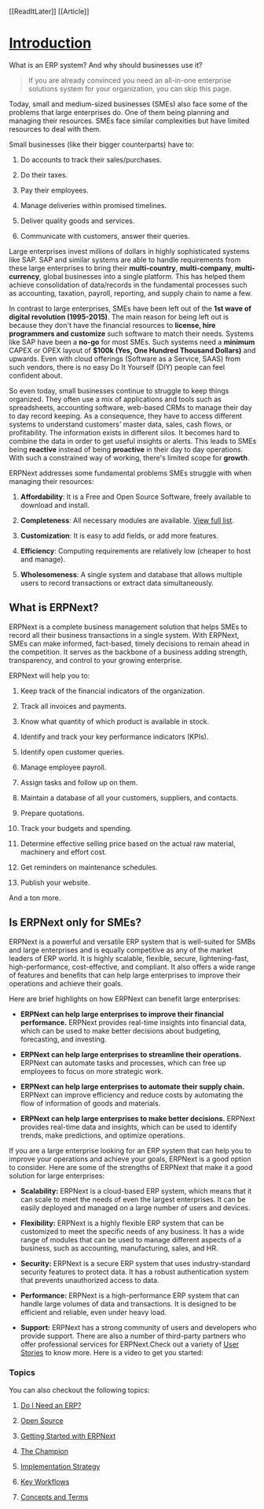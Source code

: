 [[ReadItLater]] [[Article]]

# [Introduction](https://docs.erpnext.com/docs/user/manual/en/introduction)

What is an ERP system? And why should businesses use it?

> If you are already convinced you need an all-in-one enterprise solutions system for your organization, you can skip this page.

Today, small and medium-sized businesses (SMEs) also face some of the problems that large enterprises do. One of them being planning and managing their resources. SMEs face similar complexities but have limited resources to deal with them.

Small businesses (like their bigger counterparts) have to:

1.  Do accounts to track their sales/purchases.
    
2.  Do their taxes.
    
3.  Pay their employees.
    
4.  Manage deliveries within promised timelines.
    
5.  Deliver quality goods and services.
    
6.  Communicate with customers, answer their queries.
    

Large enterprises invest millions of dollars in highly sophisticated systems like SAP. SAP and similar systems are able to handle requirements from these large enterprises to bring their **multi-country**, **multi-company**, **multi-currency**, global businesses into a single platform. This has helped them achieve consolidation of data/records in the fundamental processes such as accounting, taxation, payroll, reporting, and supply chain to name a few.

In contrast to large enterprises, SMEs have been left out of the **1st wave of digital revolution (1995-2015)**. The main reason for being left out is because they don't have the financial resources to **license, hire programmers and customize** such software to match their needs. Systems like SAP have been a **no-go** for most SMEs. Such systems need a **minimum** CAPEX or OPEX layout of **$100k (Yes, One Hundred Thousand Dollars)** and upwards. Even with cloud offerings (Software as a Service, SAAS) from such vendors, there is no easy Do It Yourself (DIY) people can feel confident about.

So even today, small businesses continue to struggle to keep things organized. They often use a mix of applications and tools such as spreadsheets, accounting software, web-based CRMs to manage their day to day record keeping. As a consequence, they have to access different systems to understand customers' master data, sales, cash flows, or profitability. The information exists in different silos. It becomes hard to combine the data in order to get useful insights or alerts. This leads to SMEs being **reactive** instead of being **proactive** in their day to day operations. With such a constrained way of working, there's limited scope for **growth**.

ERPNext addresses some fundamental problems SMEs struggle with when managing their resources:

1.  **Affordability**: It is a Free and Open Source Software, freely available to download and install.
    
2.  **Completeness**: All necessary modules are available. [View full list](https://erpnext.com/docs/v13/user/manual/en).
    
3.  **Customization**: It is easy to add fields, or add more features.
    
4.  **Efficiency**: Computing requirements are relatively low (cheaper to host and manage).
    
5.  **Wholesomeness**: A single system and database that allows multiple users to record transactions or extract data simultaneously.
    

## What is ERPNext?

ERPNext is a complete business management solution that helps SMEs to record all their business transactions in a single system. With ERPNext, SMEs can make informed, fact-based, timely decisions to remain ahead in the competition. It serves as the backbone of a business adding strength, transparency, and control to your growing enterprise.

ERPNext will help you to:

1.  Keep track of the financial indicators of the organization.
    
2.  Track all invoices and payments.
    
3.  Know what quantity of which product is available in stock.
    
4.  Identify and track your key performance indicators (KPIs).
    
5.  Identify open customer queries.
    
6.  Manage employee payroll.
    
7.  Assign tasks and follow up on them.
    
8.  Maintain a database of all your customers, suppliers, and contacts.
    
9.  Prepare quotations.
    
10.  Track your budgets and spending.
    
11.  Determine effective selling price based on the actual raw material, machinery and effort cost.
    
12.  Get reminders on maintenance schedules.
    
13.  Publish your website.
    

And a ton more.

## Is ERPNext only for SMEs?

ERPNext is a powerful and versatile ERP system that is well-suited for SMBs and large enterprises and is equally competitive as any of the market leaders of ERP world. It is highly scalable, flexible, secure, lightening-fast, high-performance, cost-effective, and compliant. It also offers a wide range of features and benefits that can help large enterprises to improve their operations and achieve their goals.

Here are brief highlights on how ERPNext can benefit large enterprises:

-   **ERPNext can help large enterprises to improve their financial performance.** ERPNext provides real-time insights into financial data, which can be used to make better decisions about budgeting, forecasting, and investing.
    
-   **ERPNext can help large enterprises to streamline their operations.** ERPNext can automate tasks and processes, which can free up employees to focus on more strategic work.
    
-   **ERPNext can help large enterprises to automate their supply chain.** ERPNext can improve efficiency and reduce costs by automating the flow of information of goods and materials.
    
-   **ERPNext can help large enterprises to make better decisions.** ERPNext provides real-time data and insights, which can be used to identify trends, make predictions, and optimize operations.
    

If you are a large enterprise looking for an ERP system that can help you to improve your operations and achieve your goals, ERPNext is a good option to consider. Here are some of the strengths of ERPNext that make it a good solution for large enterprises:

-   **Scalability:** ERPNext is a cloud-based ERP system, which means that it can scale to meet the needs of even the largest enterprises. It can be easily deployed and managed on a large number of users and devices.
    
-   **Flexibility:** ERPNext is a highly flexible ERP system that can be customized to meet the specific needs of any business. It has a wide range of modules that can be used to manage different aspects of a business, such as accounting, manufacturing, sales, and HR.
    
-   **Security:** ERPNext is a secure ERP system that uses industry-standard security features to protect data. It has a robust authentication system that prevents unauthorized access to data.
    
-   **Performance:** ERPNext is a high-performance ERP system that can handle large volumes of data and transactions. It is designed to be efficient and reliable, even under heavy load.
    
-   **Support:** ERPNext has a strong community of users and developers who provide support. There are also a number of third-party partners who offer professional services for ERPNext.Check out a variety of [User Stories](https://erpnext.com/blog/customer-success-stories) to know more. Here is a video to get you started:
    

### Topics

You can also checkout the following topics:

1.  [Do I Need an ERP?](https://docs.erpnext.com/docs/v13/user/manual/en/introduction/do-i-need-an-erp)
    
2.  [Open Source](https://docs.erpnext.com/docs/v13/user/manual/en/introduction/open-source)
    
3.  [Getting Started with ERPNext](https://docs.erpnext.com/docs/v13/user/manual/en/introduction/getting-started-with-erpnext)
    
4.  [The Champion](https://docs.erpnext.com/docs/v13/user/manual/en/introduction/the-champion)
    
5.  [Implementation Strategy](https://docs.erpnext.com/docs/v13/user/manual/en/introduction/implementation-strategy)
    
6.  [Key Workflows](https://docs.erpnext.com/docs/v13/user/manual/en/introduction/key-workflows)
    
7.  [Concepts and Terms](https://docs.erpnext.com/docs/v13/user/manual/en/introduction/concepts-and-terms)